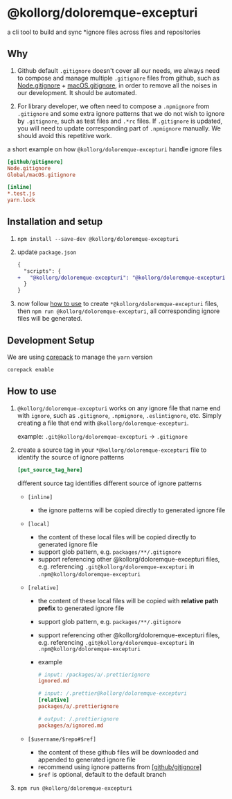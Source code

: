 # @kollorg/doloremque-excepturi

a cli tool to build and sync \*ignore files across files and repositories

## Why

1. Github default `.gitignore` doesn't cover all our needs, we always need to compose and manage multiple `.gitignore` files from github, such as [Node.gitignore](https://github.com/github/gitignore/blob/master/Node.gitignore) + [macOS.gitignore](https://github.com/github/gitignore/blob/master/Global/macOS.gitignore), in order to remove all the noises in our development. It should be automated.

1. For library developer, we often need to compose a `.npmignore` from `.gitignore` and some extra ignore patterns that we do not wish to ignore by `.gitignore`, such as test files and `.*rc` files. If `.gitignore` is updated, you will need to update corresponding part of `.npmignore` manually. We should avoid this repetitive work.

a short example on how `@kollorg/doloremque-excepturi` handle ignore files

```ini
[github/gitignore]
Node.gitignore
Global/macOS.gitignore

[inline]
*.test.js
yarn.lock
```

## Installation and setup

1. `npm install --save-dev @kollorg/doloremque-excepturi`
1. update `package.json`

   ```diff json
   {
     "scripts": {
   +   "@kollorg/doloremque-excepturi": "@kollorg/doloremque-excepturi ."
     }
   }
   ```

1. now follow [how to use](#how-to-use) to create `*@kollorg/doloremque-excepturi` files, then `npm run @kollorg/doloremque-excepturi`, all corresponding ignore files will be generated.

## Development Setup

We are using [corepack](https://nodejs.org/api/corepack.html) to manage the `yarn` version

```bash
corepack enable
```

## How to use

1. `@kollorg/doloremque-excepturi` works on any ignore file that name end with `ignore`, such as `.gitignore`, `.npmignore`, `.eslintignore`, etc. Simply creating a file that end with `@kollorg/doloremque-excepturi`.

   example: `.git@kollorg/doloremque-excepturi` -> `.gitignore`

1. create a source tag in your `*@kollorg/doloremque-excepturi` file to identify the source of ignore patterns

   ```ini
   [put_source_tag_here]
   ```

   different source tag identifies different source of ignore patterns

   - `[inline]`
     - the ignore patterns will be copied directly to generated ignore file
   - `[local]`
     - the content of these local files will be copied directly to generated ignore file
     - support glob pattern, e.g. `packages/**/.gitignore`
     - support referencing other @kollorg/doloremque-excepturi files, e.g. referencing `.git@kollorg/doloremque-excepturi` in `.npm@kollorg/doloremque-excepturi`
   - `[relative]`

     - the content of these local files will be copied with **relative path prefix** to generated ignore file
     - support glob pattern, e.g. `packages/**/.gitignore`
     - support referencing other @kollorg/doloremque-excepturi files, e.g. referencing `.git@kollorg/doloremque-excepturi` in `.npm@kollorg/doloremque-excepturi`
     - example

       ```ini
       # input: /packages/a/.prettierignore
       ignored.md
       ```

       ```ini
       # input: /.prettier@kollorg/doloremque-excepturi
       [relative]
       packages/a/.prettierignore
       ```

       ```ini
       # output: /.prettierignore
       packages/a/ignored.md
       ```

   - `[$username/$repo#$ref]`
     - the content of these github files will be downloaded and appended to generated ignore file
     - recommend using ignore patterns from [[github/gitignore]](https://github.com/github/gitignore)
     - `$ref` is optional, default to the default branch

1. `npm run @kollorg/doloremque-excepturi`
